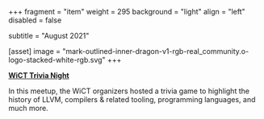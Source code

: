 +++
fragment = "item"
weight = 295
background = "light"
align = "left"
disabled = false

subtitle = "August 2021"

[asset]
  image = "mark-outlined-inner-dragon-v1-rgb-real_community.o-logo-stacked-white-rgb.svg"
+++

[**WiCT Trivia Night**](https://www.meetup.com/meetup-group-ifwtlvwd/events/280202540/)

In this meetup, the WiCT organizers hosted a trivia game to highlight the history of LLVM, compilers & related tooling, programming languages, and much more. 
